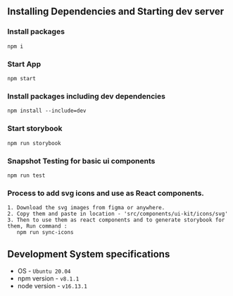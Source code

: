 
## Installing Dependencies and Starting dev server
### Install packages
```
npm i
```

### Start App
```
npm start
```

### Install packages including dev dependencies
```
npm install --include=dev
```

### Start storybook
```
npm run storybook
```

### Snapshot Testing for basic ui components
```
npm run test
```

### Process to add svg icons and use as React components.
```
1. Download the svg images from figma or anywhere.
2. Copy them and paste in location - 'src/components/ui-kit/icons/svg'
3. Then to use them as react components and to generate storybook for them, Run command :
   npm run sync-icons
```


## Development System specifications
* OS - `Ubuntu 20.04`
* npm version - `v8.1.1`
* node version - `v16.13.1`
